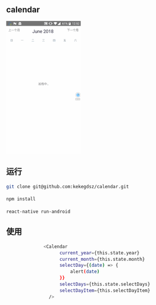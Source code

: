 ## calendar


![image](./2018-06-01_12_52_27.gif)

## 运行

```bash
git clone git@github.com:kekegdsz/calendar.git

npm install

react-native run-android
```

## 使用
```bash
              <Calendar
                    current_year={this.state.year}
                    current_month={this.state.month}
                    selectDay={(date) => {
                        alert(date)
                    }}
                    selectDays={this.state.selectDays}
                    selectDayItem={this.selectDayItem}
                />
```
